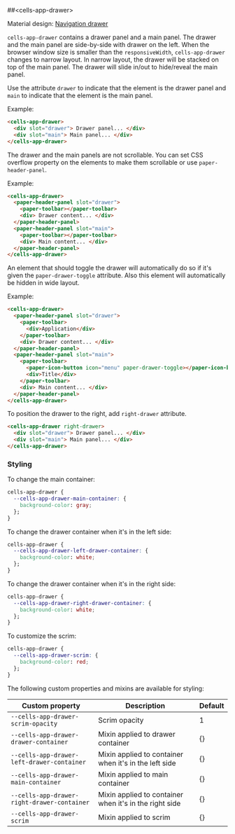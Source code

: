 ##&lt;cells-app-drawer&gt;

Material design: [Navigation drawer](https://www.google.com/design/spec/patterns/navigation-drawer.html)

`cells-app-drawer` contains a drawer panel and a main panel.  The drawer
and the main panel are side-by-side with drawer on the left.  When the browser
window size is smaller than the `responsiveWidth`, `cells-app-drawer`
changes to narrow layout.  In narrow layout, the drawer will be stacked on top
of the main panel.  The drawer will slide in/out to hide/reveal the main
panel.

Use the attribute `drawer` to indicate that the element is the drawer panel and
`main` to indicate that the element is the main panel.

Example:

```html
<cells-app-drawer>
  <div slot="drawer"> Drawer panel... </div>
  <div slot="main"> Main panel... </div>
</cells-app-drawer>
```

The drawer and the main panels are not scrollable.  You can set CSS overflow
property on the elements to make them scrollable or use `paper-header-panel`.

Example:

```html
<cells-app-drawer>
  <paper-header-panel slot="drawer">
    <paper-toolbar></paper-toolbar>
    <div> Drawer content... </div>
  </paper-header-panel>
  <paper-header-panel slot="main">
    <paper-toolbar></paper-toolbar>
    <div> Main content... </div>
  </paper-header-panel>
</cells-app-drawer>
```

An element that should toggle the drawer will automatically do so if it's
given the `paper-drawer-toggle` attribute.  Also this element will automatically
be hidden in wide layout.

Example:

```html
<cells-app-drawer>
  <paper-header-panel slot="drawer">
    <paper-toolbar>
      <div>Application</div>
    </paper-toolbar>
    <div> Drawer content... </div>
  </paper-header-panel>
  <paper-header-panel slot="main">
    <paper-toolbar>
      <paper-icon-button icon="menu" paper-drawer-toggle></paper-icon-button>
      <div>Title</div>
    </paper-toolbar>
    <div> Main content... </div>
  </paper-header-panel>
</cells-app-drawer>
```

To position the drawer to the right, add `right-drawer` attribute.

```html
<cells-app-drawer right-drawer>
  <div slot="drawer"> Drawer panel... </div>
  <div slot="main"> Main panel... </div>
</cells-app-drawer>
```

### Styling

To change the main container:

```css
cells-app-drawer {
  --cells-app-drawer-main-container: {
    background-color: gray;
  };
}
```

To change the drawer container when it's in the left side:

```css
cells-app-drawer {
  --cells-app-drawer-left-drawer-container: {
    background-color: white;
  };
}
```

To change the drawer container when it's in the right side:

```css
cells-app-drawer {
  --cells-app-drawer-right-drawer-container: {
    background-color: white;
  };
}
```

To customize the scrim:

```css
cells-app-drawer {
  --cells-app-drawer-scrim: {
    background-color: red;
  };
}
```

The following custom properties and mixins are available for styling:

| Custom property | Description | Default |
| --- | --- | --- |
| `--cells-app-drawer-scrim-opacity` | Scrim opacity | 1 |
| `--cells-app-drawer-drawer-container` | Mixin applied to drawer container | {} |
| `--cells-app-drawer-left-drawer-container` | Mixin applied to container when it's in the left side | {} |
| `--cells-app-drawer-main-container` | Mixin applied to main container | {} |
| `--cells-app-drawer-right-drawer-container` | Mixin applied to container when it's in the right side | {} |
| `--cells-app-drawer-scrim` | Mixin applied to scrim | {} |


